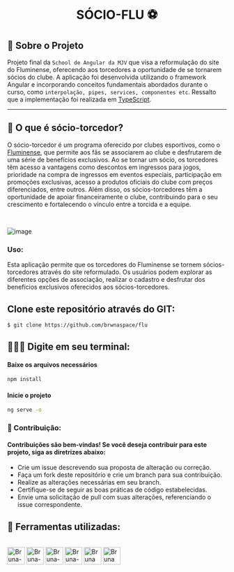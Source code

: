 <h1 align="center"> SÓCIO-FLU ⚽</h1>

## 📌 Sobre o Projeto


Projeto final da `School de Angular da MJV` que visa a reformulação do site do Fluminense, oferecendo aos torcedores a oportunidade de se tornarem sócios do clube. A aplicação foi desenvolvida utilizando o framework Angular e incorporando conceitos fundamentais abordados durante o curso, como `interpolação, pipes, services, componentes etc`. Ressalto que a implementação foi realizada em [TypeScript](https://www.typescriptlang.org/).

<hr>

## 🤝 O que é sócio-torcedor?

O sócio-torcedor é um programa oferecido por clubes esportivos, como o [Fluminense](https://www.fluminense.com.br/site/), que permite aos fãs se associarem ao clube e desfrutarem de uma série de benefícios exclusivos. Ao se tornar um sócio, os torcedores têm acesso a vantagens como descontos em ingressos para jogos, prioridade na compra de ingressos em eventos especiais, participação em promoções exclusivas, acesso a produtos oficiais do clube com preços diferenciados, entre outros. Além disso, os sócios-torcedores têm a oportunidade de apoiar financeiramente o clube, contribuindo para o seu crescimento e fortalecendo o vínculo entre a torcida e a equipe.

<br>

![image](https://github.com/brwnaspace/flu/assets/112510971/6dd31cfc-5bab-4e98-bfb6-787b6c5f334b)

### Uso:

Esta aplicação permite que os torcedores do Fluminense se tornem sócios-torcedores através do site reformulado. Os usuários podem explorar as diferentes opções de associação, realizar o cadastro e desfrutar dos benefícios exclusivos oferecidos aos sócios-torcedores.

## Clone este repositório através do GIT:

```sh
$ git clone https://github.com/brwnaspace/flu
```

## 👩🏾‍💻 Digite em seu terminal:

#### Baixe os arquivos necessários

```sh
npm install
```

#### Inicie o projeto

```sh
ng serve -o
```

### 💪 Contribuição:
#### Contribuições são bem-vindas! Se você deseja contribuir para este projeto, siga as diretrizes abaixo:

* Crie um issue descrevendo sua proposta de alteração ou correção.
* Faça um fork deste repositório e crie um branch para sua contribuição.
* Realize as alterações necessárias em seu branch.
* Certifique-se de seguir as boas práticas de código estabelecidas.
* Envie uma solicitação de pull com suas alterações, referenciando o issue correspondente.

## 📌 Ferramentas utilizadas:

<div style="display: inline_block" align = "left"><br>

  <img align="center" alt="Bruna-Angular" height="40" width="40" src="https://angular.io/assets/images/logos/angularjs/AngularJS-Shield.svg" />
  <img align="center" alt="Bruna-GitHub" height="40" width="40" src="https://cdn-icons-png.flaticon.com/512/25/25231.png" />
  <img align="center" alt="Bruna-HTML" height="40" width="40" src="https://cdn-icons-png.flaticon.com/512/1532/1532556.png" />
  <img align="center" alt="Bruna-CSS" height="40" width="40" src="https://cdn-icons-png.flaticon.com/512/732/732190.png" />
  <img align="center" alt="Bruna VsCode " height="40" width="40" src="https://cdn.icon-icons.com/icons2/2107/PNG/512/file_type_vscode_icon_130084.png" />
  <img align="center" alt="Bruna TypeScritp " height="40" width="40" src="https://cdn-icons-png.flaticon.com/512/5968/5968381.png" />
  </div>
